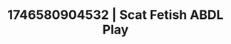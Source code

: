 ---
categories:
- Erotic photography
- AI-generated
- Intimate POV
- BookTok after dark
- Dreamy pleasure
- ASMR
- Whispers of pleasure
- Cosplay
image: /assets/images/1746580904532.jpg
layout: post
seo:
  description: Featured content with premium ABDL Play, Scat Fetish. HD images available.
  keywords: ABDL Play, Scat Fetish
  og_image: /assets/images/1746580904532.jpg
  schema_type: VisualArtwork
tags:
- ABDL Play
- Scat Fetish
- '#1746580904532'
title: 1746580904532 | Scat Fetish ABDL Play
---